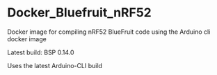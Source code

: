 # Docker_Bluefruit_nRF52
Docker image for compiling nRF52 BlueFruit code using the Arduino cli docker image 

Latest build: BSP 0.14.0

Uses the latest Arduino-CLI build
